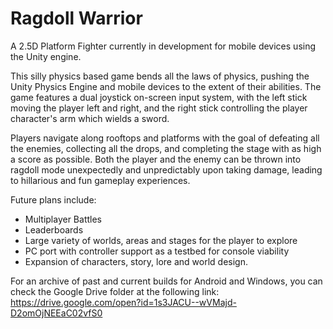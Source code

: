 # Ragdoll Warrior

A 2.5D Platform Fighter currently in development for mobile devices using the Unity engine.

This silly physics based game bends all the laws of physics, pushing the Unity Physics Engine and mobile devices to the extent of their abilities. The game features a dual joystick on-screen input system, with the left stick moving the player left and right, and the right stick controlling the player character's arm which wields a sword.

Players navigate along rooftops and platforms with the goal of defeating all the enemies, collecting all the drops, and completing the stage with as high a score as possible. Both the player and the enemy can be thrown into ragdoll mode unexpectedly and unpredictably upon taking damage, leading to hillarious and fun gameplay experiences.

Future plans include:
- Multiplayer Battles
- Leaderboards
- Large variety of worlds, areas and stages for the player to explore
- PC port with controller support as a testbed for console viability
- Expansion of characters, story, lore and world design.

For an archive of past and current builds for Android and Windows, you can check the Google Drive folder at the following link:
https://drive.google.com/open?id=1s3JACU--wVMajd-D2omOjNEEaC02vfS0


